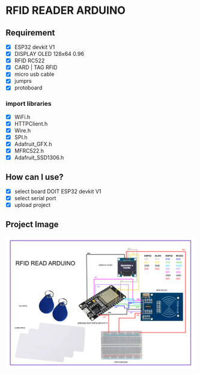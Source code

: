 # RFID READER ARDUINO

## Requirement

- [x] ESP32 devkit V1
- [x] DISPLAY OLED 128x64 0.96
- [x] RFID RC522
- [x] CARD | TAG RFID
- [x] micro usb cable
- [x] jumprs
- [x] protoboard

### import libraries
- [x] WiFi.h
- [x] HTTPClient.h
- [x] Wire.h
- [x] SPI.h
- [x] Adafruit_GFX.h
- [x] MFRC522.h
- [x] Adafruit_SSD1306.h

## How can I use?

- [x] select board DOIT ESP32 devkit V1
- [x] select serial port
- [x] upload project

## Project Image 
<div align="center" style="display:inline_block">
  <img height="auto" width="auto" src="https://github.com/wanessaramos/rfid_reader_arduino/blob/main/image/rfid_project_image.png"/>  
</div>
